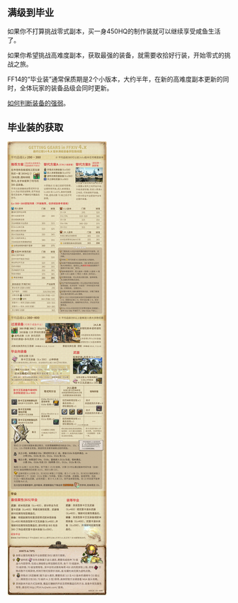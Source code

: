 ## 满级到毕业

如果你不打算挑战零式副本，买一身450HQ的制作装就可以继续享受咸鱼生活了。

如果你希望挑战高难度副本，获取最强的装备，就需要收拾好行装，开始零式的挑战之旅。

FF14的“毕业装”通常保质期是2个小版本，大约半年，在新的高难度副本更新的同时，全体玩家的装备品级会同时更新。

[如何判断装备的强弱](/basic/equip.md#装备信息)。

## 毕业装的获取

<!--::: collapse 文字版
暂缺
:::-->

![](./bis.assets/gear_4.jpg)

